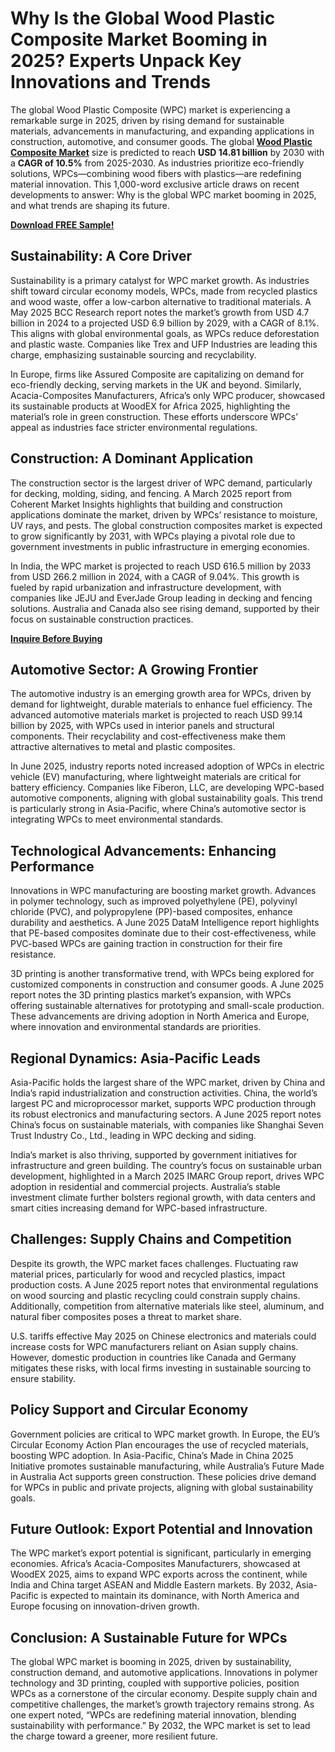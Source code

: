 # Why Is the Global Wood Plastic Composite Market Booming in 2025? Experts Unpack Key Innovations and Trends
The global Wood Plastic Composite (WPC) market is experiencing a remarkable surge in 2025, driven by rising demand for sustainable materials, advancements in manufacturing, and expanding applications in construction, automotive, and consumer goods. The global [**Wood Plastic Composite Market**](https://www.nextmsc.com/report/wood-plastic-composite-market-3102) size is predicted to reach **USD 14.81 billion** by 2030 with a **CAGR of 10.5%** from 2025-2030. As industries prioritize eco-friendly solutions, WPCs—combining wood fibers with plastics—are redefining material innovation. This 1,000-word exclusive article draws on recent developments to answer: Why is the global WPC market booming in 2025, and what trends are shaping its future.

[**Download FREE Sample!**](https://www.nextmsc.com/wood-plastic-composite-market-3102/request-sample)

## Sustainability: A Core Driver

Sustainability is a primary catalyst for WPC market growth. As industries shift toward circular economy models, WPCs, made from recycled plastics and wood waste, offer a low-carbon alternative to traditional materials. A May 2025 BCC Research report notes the market’s growth from USD 4.7 billion in 2024 to a projected USD 6.9 billion by 2029, with a CAGR of 8.1%. This aligns with global environmental goals, as WPCs reduce deforestation and plastic waste. Companies like Trex and UFP Industries are leading this charge, emphasizing sustainable sourcing and recyclability.

In Europe, firms like Assured Composite are capitalizing on demand for eco-friendly decking, serving markets in the UK and beyond. Similarly, Acacia-Composites Manufacturers, Africa’s only WPC producer, showcased its sustainable products at WoodEX for Africa 2025, highlighting the material’s role in green construction. These efforts underscore WPCs’ appeal as industries face stricter environmental regulations.

## Construction: A Dominant Application

The construction sector is the largest driver of WPC demand, particularly for decking, molding, siding, and fencing. A March 2025 report from Coherent Market Insights highlights that building and construction applications dominate the market, driven by WPCs’ resistance to moisture, UV rays, and pests. The global construction composites market is expected to grow significantly by 2031, with WPCs playing a pivotal role due to government investments in public infrastructure in emerging economies.

In India, the WPC market is projected to reach USD 616.5 million by 2033 from USD 266.2 million in 2024, with a CAGR of 9.04%. This growth is fueled by rapid urbanization and infrastructure development, with companies like JEJU and EverJade Group leading in decking and fencing solutions. Australia and Canada also see rising demand, supported by their focus on sustainable construction practices.

[**Inquire Before Buying**](https://www.nextmsc.com/wood-plastic-composite-market-3102/inquire-before-buying)

## Automotive Sector: A Growing Frontier

The automotive industry is an emerging growth area for WPCs, driven by demand for lightweight, durable materials to enhance fuel efficiency. The advanced automotive materials market is projected to reach USD 99.14 billion by 2025, with WPCs used in interior panels and structural components. Their recyclability and cost-effectiveness make them attractive alternatives to metal and plastic composites.

In June 2025, industry reports noted increased adoption of WPCs in electric vehicle (EV) manufacturing, where lightweight materials are critical for battery efficiency. Companies like Fiberon, LLC, are developing WPC-based automotive components, aligning with global sustainability goals. This trend is particularly strong in Asia-Pacific, where China’s automotive sector is integrating WPCs to meet environmental standards.

## Technological Advancements: Enhancing Performance

Innovations in WPC manufacturing are boosting market growth. Advances in polymer technology, such as improved polyethylene (PE), polyvinyl chloride (PVC), and polypropylene (PP)-based composites, enhance durability and aesthetics. A June 2025 DataM Intelligence report highlights that PE-based composites dominate due to their cost-effectiveness, while PVC-based WPCs are gaining traction in construction for their fire resistance.

3D printing is another transformative trend, with WPCs being explored for customized components in construction and consumer goods. A June 2025 report notes the 3D printing plastics market’s expansion, with WPCs offering sustainable alternatives for prototyping and small-scale production. These advancements are driving adoption in North America and Europe, where innovation and environmental standards are priorities.

## Regional Dynamics: Asia-Pacific Leads

Asia-Pacific holds the largest share of the WPC market, driven by China and India’s rapid industrialization and construction activities. China, the world’s largest PC and microprocessor market, supports WPC production through its robust electronics and manufacturing sectors. A June 2025 report notes China’s focus on sustainable materials, with companies like Shanghai Seven Trust Industry Co., Ltd., leading in WPC decking and siding.

India’s market is also thriving, supported by government initiatives for infrastructure and green building. The country’s focus on sustainable urban development, highlighted in a March 2025 IMARC Group report, drives WPC adoption in residential and commercial projects. Australia’s stable investment climate further bolsters regional growth, with data centers and smart cities increasing demand for WPC-based infrastructure.

## Challenges: Supply Chains and Competition

Despite its growth, the WPC market faces challenges. Fluctuating raw material prices, particularly for wood and recycled plastics, impact production costs. A June 2025 report notes that environmental regulations on wood sourcing and plastic recycling could constrain supply chains. Additionally, competition from alternative materials like steel, aluminum, and natural fiber composites poses a threat to market share.

U.S. tariffs effective May 2025 on Chinese electronics and materials could increase costs for WPC manufacturers reliant on Asian supply chains. However, domestic production in countries like Canada and Germany mitigates these risks, with local firms investing in sustainable sourcing to ensure stability.

## Policy Support and Circular Economy

Government policies are critical to WPC market growth. In Europe, the EU’s Circular Economy Action Plan encourages the use of recycled materials, boosting WPC adoption. In Asia-Pacific, China’s Made in China 2025 Initiative promotes sustainable manufacturing, while Australia’s Future Made in Australia Act supports green construction. These policies drive demand for WPCs in public and private projects, aligning with global sustainability goals.

## Future Outlook: Export Potential and Innovation

The WPC market’s export potential is significant, particularly in emerging economies. Africa’s Acacia-Composites Manufacturers, showcased at WoodEX 2025, aims to expand WPC exports across the continent, while India and China target ASEAN and Middle Eastern markets. By 2032, Asia-Pacific is expected to maintain its dominance, with North America and Europe focusing on innovation-driven growth.

## Conclusion: A Sustainable Future for WPCs

The global WPC market is booming in 2025, driven by sustainability, construction demand, and automotive applications. Innovations in polymer technology and 3D printing, coupled with supportive policies, position WPCs as a cornerstone of the circular economy. Despite supply chain and competitive challenges, the market’s growth trajectory remains strong. As one expert noted, “WPCs are redefining material innovation, blending sustainability with performance.” By 2032, the WPC market is set to lead the charge toward a greener, more resilient future.
